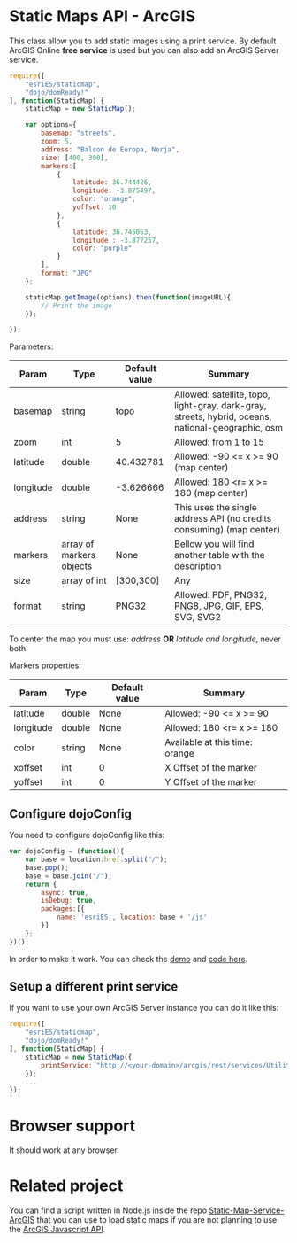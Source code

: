 # Static Maps API - ArcGIS

This class allow you to add static images using a print service. By default ArcGIS Online **free service** is used but you can also add an ArcGIS Server service.

```javascript
require([
    "esriES/staticmap",
    "dojo/domReady!"
], function(StaticMap) {
    staticMap = new StaticMap();

    var options={
        basemap: "streets",
        zoom: 5,
        address: "Balcon de Europa, Nerja",
        size: [400, 300],
        markers:[
            {
                latitude: 36.744426,
                longitude: -3.875497,
                color: "orange",
                yoffset: 10
            },
            {
                latitude: 36.745053,
                longitude : -3.877257,
                color: "purple"
            }
        ],
        format: "JPG"
    };

    staticMap.getImage(options).then(function(imageURL){
        // Print the image
    });

});
```

Parameters:

Param| Type | Default value | Summary
--- | --- | --- | ---
basemap|string|topo|Allowed: satellite, topo, light-gray, dark-gray, streets, hybrid, oceans, national-geographic, osm
zoom|int|5|Allowed: from 1 to 15
latitude|double|40.432781|Allowed: -90 <= x >= 90 (map center)
longitude|double|-3.626666|Allowed: 180 <r= x >= 180 (map center)
address|string|None|This uses the single address API (no credits consuming) (map center)
markers|array of markers objects|None|Bellow you will find another table with the description
size|array of int|[300,300]|Any
format|string|PNG32|Allowed: PDF, PNG32, PNG8, JPG, GIF, EPS, SVG, SVG2

To center the map you must use: *address* **OR** *latitude and longitude*, never both.

Markers properties:

Param| Type | Default value | Summary
--- | --- | --- | ---
latitude|double|None|Allowed: -90 <= x >= 90
longitude|double|None|Allowed: 180 <r= x >= 180
color|string|None|Available at this time: orange|purple
xoffset|int|0|X Offset of the marker
yoffset|int|0|Y Offset of the marker

## Configure dojoConfig

You need to configure dojoConfig like this:
```javascript
var dojoConfig = (function(){
    var base = location.href.split("/");
    base.pop();
    base = base.join("/");
    return {
        async: true,
        isDebug: true,
        packages:[{
            name: 'esriES', location: base + '/js'
        }]
    };
})();
```

In order to make it work. You can check the [demo](http://esri-es.github.io/Static-Maps-API-ArcGIS/) and [code here](https://github.com/esri-es/Static-Maps-API-ArcGIS/blob/master/index.html).

## Setup a different print service

If you want to use your own ArcGIS Server instance you can do it like this:

```javascript
require([
    "esriES/staticmap",
    "dojo/domReady!"
], function(StaticMap) {
    staticMap = new StaticMap({
        printService: "http://<your-domain>/arcgis/rest/services/Utilities/PrintingTools/GPServer/Export%20Web%20Map%20Task"
    });
    ...
});
```
# Browser support

It should work at any browser.

# Related project
You can find a script written in Node.js inside the repo [Static-Map-Service-ArcGIS](https://github.com/esri-es/Static-Map-Service-ArcGIS) that you can use to load static maps if you are not planning to use the [ArcGIS Javascript API](js.arcgis.com).
